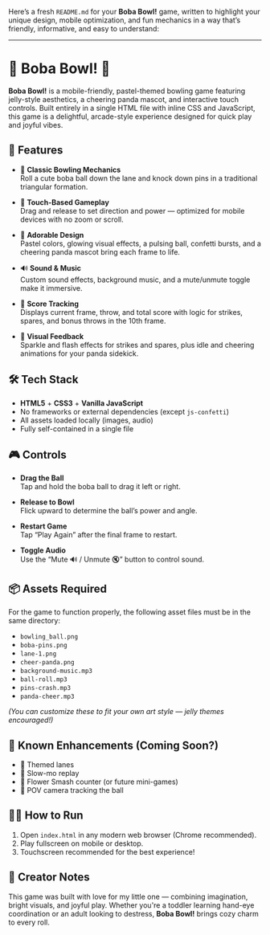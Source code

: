 Here’s a fresh `README.md` for your **Boba Bowl!** game, written to highlight your unique design, mobile optimization, and fun mechanics in a way that’s friendly, informative, and easy to understand:

---

# 🎳 Boba Bowl! 🍡

**Boba Bowl!** is a mobile-friendly, pastel-themed bowling game featuring jelly-style aesthetics, a cheering panda mascot, and interactive touch controls. Built entirely in a single HTML file with inline CSS and JavaScript, this game is a delightful, arcade-style experience designed for quick play and joyful vibes.

## 🌈 Features

- 🎳 **Classic Bowling Mechanics**  
  Roll a cute boba ball down the lane and knock down pins in a traditional triangular formation.

- 📱 **Touch-Based Gameplay**  
  Drag and release to set direction and power — optimized for mobile devices with no zoom or scroll.

- 🧋 **Adorable Design**  
  Pastel colors, glowing visual effects, a pulsing ball, confetti bursts, and a cheering panda mascot bring each frame to life.

- 🔊 **Sound & Music**  
  Custom sound effects, background music, and a mute/unmute toggle make it immersive.

- 🎯 **Score Tracking**  
  Displays current frame, throw, and total score with logic for strikes, spares, and bonus throws in the 10th frame.

- 🎉 **Visual Feedback**  
  Sparkle and flash effects for strikes and spares, plus idle and cheering animations for your panda sidekick.

## 🛠️ Tech Stack

- **HTML5** + **CSS3** + **Vanilla JavaScript**
- No frameworks or external dependencies (except `js-confetti`)
- All assets loaded locally (images, audio)
- Fully self-contained in a single file

## 🎮 Controls

- **Drag the Ball**  
  Tap and hold the boba ball to drag it left or right.

- **Release to Bowl**  
  Flick upward to determine the ball’s power and angle.

- **Restart Game**  
  Tap “Play Again” after the final frame to restart.

- **Toggle Audio**  
  Use the “Mute 🔊 / Unmute 🔇” button to control sound.

## 📦 Assets Required

For the game to function properly, the following asset files must be in the same directory:
- `bowling_ball.png`
- `boba-pins.png`
- `lane-1.png`
- `cheer-panda.png`
- `background-music.mp3`
- `ball-roll.mp3`
- `pins-crash.mp3`
- `panda-cheer.mp3`

*(You can customize these to fit your own art style — jelly themes encouraged!)*

## 📍 Known Enhancements (Coming Soon?)

- 🎨 Themed lanes
- 🔁 Slow-mo replay
- 🧮 Flower Smash counter (or future mini-games)
- 👀 POV camera tracking the ball

## 👩‍💻 How to Run

1. Open `index.html` in any modern web browser (Chrome recommended).
2. Play fullscreen on mobile or desktop.
3. Touchscreen recommended for the best experience!

## 💖 Creator Notes

This game was built with love for my little one — combining imagination, bright visuals, and joyful play. Whether you're a toddler learning hand-eye coordination or an adult looking to destress, **Boba Bowl!** brings cozy charm to every roll.
